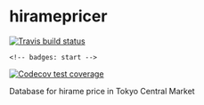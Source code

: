# hiramepricer
  <!-- badges: start -->
  [![Travis build status](https://travis-ci.com/akimanabe/hiramepricer.svg?branch=master)](https://travis-ci.com/akimanabe/hiramepricer)
  <!-- badges: end -->
  
    <!-- badges: start -->
  [![Codecov test coverage](https://codecov.io/gh/akimanabe/hiramepricer/branch/master/graph/badge.svg)](https://codecov.io/gh/akimanabe/hiramepricer?branch=master)
  <!-- badges: end -->
Database for hirame price in Tokyo Central Market

